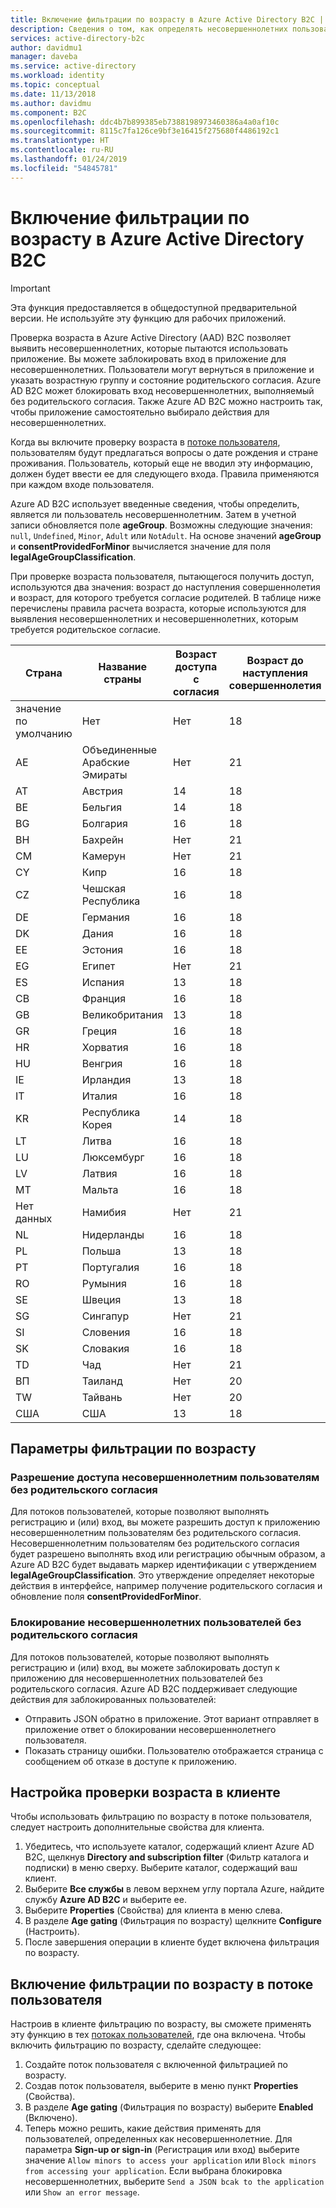 ```yaml
---
title: Включение фильтрации по возрасту в Azure Active Directory B2C | Документация Майкрософт
description: Сведения о том, как определять несовершеннолетних пользователей вашего приложения.
services: active-directory-b2c
author: davidmu1
manager: daveba
ms.service: active-directory
ms.workload: identity
ms.topic: conceptual
ms.date: 11/13/2018
ms.author: davidmu
ms.component: B2C
ms.openlocfilehash: ddc4b7b899385eb7388198973460386a4a0af10c
ms.sourcegitcommit: 8115c7fa126ce9bf3e16415f275680f4486192c1
ms.translationtype: HT
ms.contentlocale: ru-RU
ms.lasthandoff: 01/24/2019
ms.locfileid: "54845781"
---
```

# <a name="enable-age-gating-in-azure-active-directory-b2c"></a>Включение фильтрации по возрасту в Azure Active Directory B2C

>[!IMPORTANT]
>Эта функция предоставляется в общедоступной предварительной версии. Не используйте эту функцию для рабочих приложений. 
>

Проверка возраста в Azure Active Directory (AAD) B2C позволяет выявить несовершеннолетних, которые пытаются использовать приложение. Вы можете заблокировать вход в приложение для несовершеннолетних. Пользователи могут вернуться в приложение и указать возрастную группу и состояние родительского согласия. Azure AD B2C может блокировать вход несовершеннолетних, выполняемый без родительского согласия. Также Azure AD B2C можно настроить так, чтобы приложение самостоятельно выбирало действия для несовершеннолетних.

Когда вы включите проверку возраста в [потоке пользователя](active-directory-b2c-reference-policies.md), пользователям будут предлагаться вопросы о дате рождения и стране проживания. Пользователь, который еще не вводил эту информацию, должен будет ввести ее для следующего входа. Правила применяются при каждом входе пользователя.

Azure AD B2C использует введенные сведения, чтобы определить, является ли пользователь несовершеннолетним. Затем в учетной записи обновляется поле **ageGroup**. Возможны следующие значения: `null`, `Undefined`, `Minor`, `Adult` или `NotAdult`.  На основе значений **ageGroup** и **consentProvidedForMinor** вычисляется значение для поля **legalAgeGroupClassification**.

При проверке возраста пользователя, пытающегося получить доступ, используются два значения: возраст до наступления совершеннолетия и возраст, для которого требуется согласие родителей. В таблице ниже перечислены правила расчета возраста, которые используются для выявления несовершеннолетних и несовершеннолетних, которым требуется родительское согласие.

| Страна | Название страны | Возраст доступа с согласия | Возраст до наступления совершеннолетия |
| ------- | ------------ | ----------------- | --------- |
| значение по умолчанию | Нет | Нет | 18 |
| AE | Объединенные Арабские Эмираты | Нет | 21 |
| AT | Австрия | 14 | 18 |
| BE | Бельгия | 14 | 18 |
| BG | Болгария | 16 | 18 |
| BH | Бахрейн | Нет | 21 |
| CM | Камерун | Нет | 21 |
| CY | Кипр | 16 | 18 |
| CZ | Чешская Республика | 16 | 18 |
| DE | Германия | 16 | 18 |
| DK | Дания | 16 | 18 |
| EE | Эстония | 16 | 18 |
| EG | Египет | Нет | 21 |
| ES | Испания | 13 | 18 |
| СВ | Франция | 16 | 18 |
| GB | Великобритания | 13 | 18 |
| GR | Греция | 16 | 18 |
| HR | Хорватия | 16 | 18 |
| HU | Венгрия | 16 | 18 |
| IE | Ирландия | 13 | 18 |
| IT | Италия | 16 | 18 |
| KR | Республика Корея | 14 | 18 |
| LT | Литва | 16 | 18 |
| LU | Люксембург | 16 | 18 |
| LV | Латвия | 16 | 18 |
| MT | Мальта | 16 | 18 |
| Нет данных | Намибия | Нет | 21 |
| NL | Нидерланды | 16 | 18 |
| PL | Польша | 13 | 18 |
| PT | Португалия | 16 | 18 |
| RO | Румыния | 16 | 18 |
| SE | Швеция | 13 | 18 |
| SG | Сингапур | Нет | 21 |
| SI | Словения | 16 | 18 |
| SK | Словакия | 16 | 18 |
| TD | Чад | Нет | 21 |
| ВП | Таиланд | Нет | 20 |
| TW | Тайвань | Нет | 20 | 
| США | США | 13 | 18 |

## <a name="age-gating-options"></a>Параметры фильтрации по возрасту
 
### <a name="allowing-minors-without-parental-consent"></a>Разрешение доступа несовершеннолетним пользователям без родительского согласия

Для потоков пользователей, которые позволяют выполнять регистрацию и (или) вход, вы можете разрешить доступ к приложению несовершеннолетним пользователям без родительского согласия. Несовершеннолетним пользователям без родительского согласия будет разрешено выполнять вход или регистрацию обычным образом, а Azure AD B2C будет выдавать маркер идентификации с утверждением **legalAgeGroupClassification**. Это утверждение определяет некоторые действия в интерфейсе, например получение родительского согласия и обновление поля **consentProvidedForMinor**.

### <a name="blocking-minors-without-parental-consent"></a>Блокирование несовершеннолетних пользователей без родительского согласия

Для потоков пользователей, которые позволяют выполнять регистрацию и (или) вход, вы можете заблокировать доступ к приложению для несовершеннолетних пользователей без родительского согласия. Azure AD B2C поддерживает следующие действия для заблокированных пользователей:

- Отправить JSON обратно в приложение. Этот вариант отправляет в приложение ответ о блокировании несовершеннолетнего пользователя.
- Показать страницу ошибки. Пользователю отображается страница с сообщением об отказе в доступе к приложению.

## <a name="set-up-your-tenant-for-age-gating"></a>Настройка проверки возраста в клиенте

Чтобы использовать фильтрацию по возрасту в потоке пользователя, следует настроить дополнительные свойства для клиента.

1. Убедитесь, что используете каталог, содержащий клиент Azure AD B2C, щелкнув **Directory and subscription filter** (Фильтр каталога и подписки) в меню сверху. Выберите каталог, содержащий ваш клиент. 
2. Выберите **Все службы** в левом верхнем углу портала Azure, найдите службу **Azure AD B2C** и выберите ее.
3. Выберите **Properties** (Свойства) для клиента в меню слева.
2. В разделе **Age gating** (Фильтрация по возрасту) щелкните **Configure** (Настроить).
3. После завершения операции в клиенте будет включена фильтрация по возрасту.

## <a name="enable-age-gating-in-your-user-flow"></a>Включение фильтрации по возрасту в потоке пользователя

Настроив в клиенте фильтрацию по возрасту, вы сможете применять эту функцию в тех [потоках пользователей](user-flow-versions.md), где она включена. Чтобы включить фильтрацию по возрасту, сделайте следующее:

1. Создайте поток пользователя с включенной фильтрацией по возрасту.
2. Создав поток пользователя, выберите в меню пункт **Properties** (Свойства).
3. В разделе **Age gating** (Фильтрация по возрасту) выберите **Enabled** (Включено).
4. Теперь можно решить, какие действия применять для пользователей, определенных как несовершеннолетние. Для параметра **Sign-up or sign-in** (Регистрация или вход) выберите значение `Allow minors to access your application` или `Block minors from accessing your application`. Если выбрана блокировка несовершеннолетних, выберите `Send a JSON bcak to the application` или `Show an error message`. 




